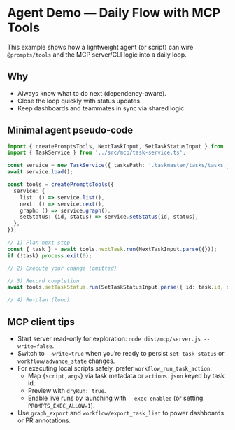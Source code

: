 # Agent Demo — Daily Flow with MCP Tools

This example shows how a lightweight agent (or script) can wire `@prompts/tools` and the MCP server/CLI logic into a daily loop.

## Why

- Always know what to do next (dependency-aware).
- Close the loop quickly with status updates.
- Keep dashboards and teammates in sync via shared logic.

## Minimal agent pseudo-code

```ts
import { createPromptsTools, NextTaskInput, SetTaskStatusInput } from '@prompts/tools';
import { TaskService } from '../src/mcp/task-service.ts';

const service = new TaskService({ tasksPath: '.taskmaster/tasks/tasks.json', tag: 'master', writeEnabled: true });
await service.load();

const tools = createPromptsTools({
  service: {
    list: () => service.list(),
    next: () => service.next(),
    graph: () => service.graph(),
    setStatus: (id, status) => service.setStatus(id, status),
  },
});

// 1) Plan next step
const { task } = await tools.nextTask.run(NextTaskInput.parse({}));
if (!task) process.exit(0);

// 2) Execute your change (omitted)

// 3) Record completion
await tools.setTaskStatus.run(SetTaskStatusInput.parse({ id: task.id, status: 'done' }));

// 4) Re-plan (loop)
```

## MCP client tips

- Start server read-only for exploration: `node dist/mcp/server.js --write=false`.
- Switch to `--write=true` when you’re ready to persist `set_task_status` or `workflow/advance_state` changes.
- For executing local scripts safely, prefer `workflow_run_task_action`:
  - Map `{script,args}` via task metadata or `actions.json` keyed by task id.
  - Preview with `dryRun: true`.
  - Enable live runs by launching with `--exec-enabled` (or setting `PROMPTS_EXEC_ALLOW=1`).
- Use `graph_export` and `workflow/export_task_list` to power dashboards or PR annotations.
